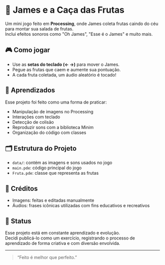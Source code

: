 # 🥭 James e a Caça das Frutas

Um mini jogo feito em **Processing**, onde  James coleta frutas caindo do céu para montar sua salada de frutas.  
Inclui efeitos sonoros como "Oh James", "Esse é o James" e muito mais.

## 🎮 Como jogar
- Use as **setas do teclado (← →)** para mover o James.
- Pegue as frutas que caem e aumente sua pontuação.
- A cada fruta coletada, um áudio aleatório é tocado!

## 🧠 Aprendizados
Esse projeto foi feito como uma forma de praticar:
- Manipulação de imagens no Processing
- Interações com teclado
- Detecção de colisão
- Reproduzir sons com a biblioteca Minim
- Organização do código com classes

## 🗂️ Estrutura do Projeto
- `data/`: contém as imagens e sons usados no jogo
- `main.pde`: código principal do jogo
- `Fruta.pde`: classe que representa as frutas

## 🎨 Créditos
- Imagens: feitas e editadas manualmente
- Áudios: frases icônicas utilizadas com fins educativos e recreativos

## 🧪 Status
Esse projeto está em constante aprendizado e evolução.  
Decidi publicá-lo como um exercício, registrando o processo de aprendizado de forma criativa e com diversão envolvida.

---

> “Feito é melhor que perfeito.”  
